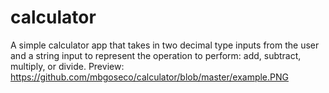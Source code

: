 # calculator

A simple calculator app that takes in two decimal type inputs from the user and a string input to represent the operation to perform: add, subtract, multiply, or divide.
Preview: https://github.com/mbgoseco/calculator/blob/master/example.PNG
